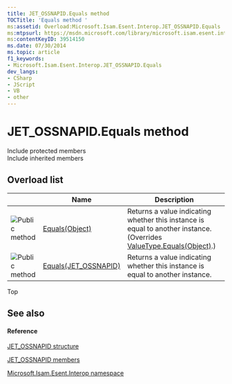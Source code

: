 ```yaml
---
title: JET_OSSNAPID.Equals method 
TOCTitle: 'Equals method '
ms:assetid: Overload:Microsoft.Isam.Esent.Interop.JET_OSSNAPID.Equals
ms:mtpsurl: https://msdn.microsoft.com/library/microsoft.isam.esent.interop.jet_ossnapid.equals(v=EXCHG.10)
ms:contentKeyID: 39514150
ms.date: 07/30/2014
ms.topic: article
f1_keywords:
- Microsoft.Isam.Esent.Interop.JET_OSSNAPID.Equals
dev_langs:
- CSharp
- JScript
- VB
- other
---
```


# JET_OSSNAPID.Equals method

Include protected members  
Include inherited members  

## Overload list

<table>
<thead>
<tr class="header">
<th> </th>
<th>Name</th>
<th>Description</th>
</tr>
</thead>
<tbody>
<tr class="odd">
<td><img src="../images/dn292146.pubmethod(exchg.10).gif" title="Public method" alt="Public method" /></td>
<td><a href="hh596770(v=exchg.10).md">Equals(Object)</a></td>
<td>Returns a value indicating whether this instance is equal to another instance. (Overrides <a href="/dotnet/api/system.valuetype.equals#System_ValueType_Equals_System_Object_">ValueType.Equals(Object)</a>.)</td>
</tr>
<tr class="even">
<td><img src="../images/dn292146.pubmethod(exchg.10).gif" title="Public method" alt="Public method" /></td>
<td><a href="hh163478(v=exchg.10).md">Equals(JET_OSSNAPID)</a></td>
<td>Returns a value indicating whether this instance is equal to another instance.</td>
</tr>
</tbody>
</table>


Top

## See also

#### Reference

[JET_OSSNAPID structure](./jet-ossnapid-structure.md)

[JET_OSSNAPID members](./jet-ossnapid-members.md)

[Microsoft.Isam.Esent.Interop namespace](./microsoft.isam.esent.interop-namespace.md)